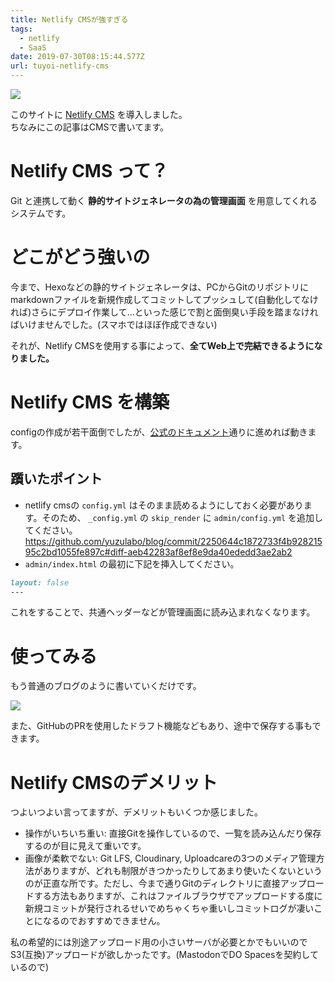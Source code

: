 ```yaml
---
title: Netlify CMSが強すぎる
tags:
  - netlify
  - SaaS
date: 2019-07-30T08:15:44.577Z
url: tuyoi-netlify-cms
---
```

![](https://res.cloudinary.com/nzws/image/upload/v1564474766/tuyoi-netlify-cms/gagbajtkjggvryfm1h4t.png)

このサイトに [Netlify CMS](https://www.netlifycms.org/) を導入しました。  
ちなみにこの記事はCMSで書いてます。

# Netlify CMS って？

Git と連携して動く **静的サイトジェネレータの為の管理画面** を用意してくれるシステムです。

# どこがどう強いの

今まで、Hexoなどの静的サイトジェネレータは、PCからGitのリポジトリにmarkdownファイルを新規作成してコミットしてプッシュして(自動化してなければ)さらにデプロイ作業して...といった感じで割と面倒臭い手段を踏まなければいけませんでした。(スマホではほぼ作成できない)

それが、Netlify CMSを使用する事によって、**全てWeb上で完結できるようになりました。**

# Netlify CMS を構築

configの作成が若干面倒でしたが、[公式のドキュメント](https://www.netlifycms.org/docs/intro/)通りに進めれば動きます。

## 躓いたポイント

* netlify cmsの `config.yml` はそのまま読めるようにしておく必要があります。そのため、 `_config.yml` の `skip_render` に `admin/config.yml` を追加してください。 https://github.com/yuzulabo/blog/commit/2250644c1872733f4b92821595c2bd1055fe897c#diff-aeb42283af8ef8e9da40ededd3ae2ab2
* `admin/index.html` の最初に下記を挿入してください。

```markdown
layout: false
---
```

これをすることで、共通ヘッダーなどが管理画面に読み込まれなくなります。

# 使ってみる

もう普通のブログのように書いていくだけです。

![](https://res.cloudinary.com/nzws/image/upload/v1564474780/tuyoi-netlify-cms/ffcbtee6elrlapgbpwmp.png)

また、GitHubのPRを使用したドラフト機能などもあり、途中で保存する事もできます。

# Netlify CMSのデメリット

つよいつよい言ってますが、デメリットもいくつか感じました。

* 操作がいちいち重い: 直接Gitを操作しているので、一覧を読み込んだり保存するのが目に見えて重いです。
* 画像が柔軟でない: Git LFS, Cloudinary, Uploadcareの3つのメディア管理方法がありますが、どれも制限がきつかったりしてあまり使いたくないというのが正直な所です。ただし、今まで通りGitのディレクトリに直接アップロードする方法もありますが、これはファイルブラウザでアップロードする度に新規コミットが発行されるせいでめちゃくちゃ重いしコミットログが凄いことになるのでおすすめできません。

私の希望的には別途アップロード用の小さいサーバが必要とかでもいいのでS3(互換)アップロードが欲しかったです。(MastodonでDO Spacesを契約しているので)
